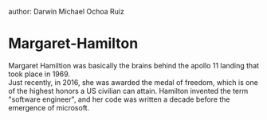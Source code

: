 author: Darwin Michael Ochoa Ruiz
# Margaret-Hamilton  
Margaret Hamiltion was basically the brains behind the apollo 11 landing that took place in 1969.                         
Just recently, in 2016, she was awarded the medal of freedom, which is one of the highest honors a US civilian can attain.
Hamilton invented the term "software engineer", and her code was written a decade before the emergence of microsoft.
